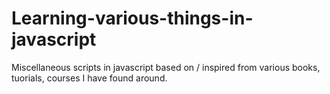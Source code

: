 # Learning-various-things-in-javascript
Miscellaneous scripts in javascript based on / inspired from various books, tuorials, courses I have found around.
